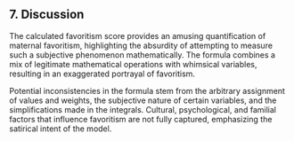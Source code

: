 ## 7. Discussion

The calculated favoritism score provides an amusing quantification of maternal favoritism, highlighting the absurdity of attempting to measure such a subjective phenomenon mathematically. The formula combines a mix of legitimate mathematical operations with whimsical variables, resulting in an exaggerated portrayal of favoritism.

Potential inconsistencies in the formula stem from the arbitrary assignment of values and weights, the subjective nature of certain variables, and the simplifications made in the integrals. Cultural, psychological, and familial factors that influence favoritism are not fully captured, emphasizing the satirical intent of the model.